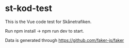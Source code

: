 # st-kod-test

This is the Vue code test for Skånetrafiken.

Run npm install -> npm run dev to start.

Data is generated through https://github.com/faker-js/faker
